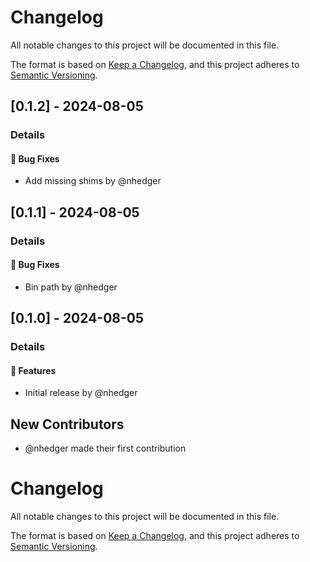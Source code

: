 # Changelog

All notable changes to this project will be documented in this file.

The format is based on [Keep a Changelog](https://keepachangelog.com/en/1.0.0/),
and this project adheres to [Semantic Versioning](https://semver.org/spec/v2.0.0.html).

## [0.1.2] - 2024-08-05
### Details
#### <!-- 1 -->🐛 Bug Fixes
- Add missing shims by @nhedger

## [0.1.1] - 2024-08-05
### Details
#### <!-- 1 -->🐛 Bug Fixes
- Bin path by @nhedger

## [0.1.0] - 2024-08-05
### Details
#### <!-- 0 -->🚀  Features
- Initial release by @nhedger

## New Contributors
* @nhedger made their first contribution
# Changelog

All notable changes to this project will be documented in this file.

The format is based on [Keep a Changelog](https://keepachangelog.com/en/1.0.0/),
and this project adheres to [Semantic Versioning](https://semver.org/spec/v2.0.0.html).